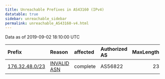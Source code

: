 ```yaml
---
title: Unreachable Prefixes in AS43160 (IPv4)
datatable: true
sidebar: unreachable_sidebar
permalink: unreachable_AS43160-v4.html
---
```


Data as of 2019-09-02 18:10:00 UTC


<div class="datatable-begin"></div>

| Prefix                                                 | Reason                                                                                                | affected   | Authorized AS   |   MaxLength | Anchor                                         |   unreachable /24s |
|:-------------------------------------------------------|:------------------------------------------------------------------------------------------------------|:-----------|:----------------|------------:|:-----------------------------------------------|-------------------:|
| [176.32.48.0/23](https://stat.ripe.net/176.32.48.0/23) | [INVALID ASN](https://rpki-validator.ripe.net/announcement-preview?asn=AS43160&prefix=176.32.48.0/23) | complete   | AS56822         |          23 | [RIPE](unreachable_RIPE_NCC_RPKI_Root-v4.html) |                  2 |

<div class="datatable-end"></div>